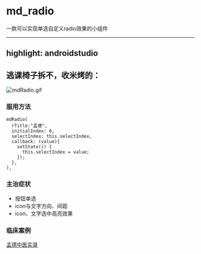 # md_radio

一款可以实现单选自定义radio效果的小组件

---
highlight: androidstudio
---

## 逃课椅子拆不，收米烤的：

![mdRadio.gif](https://p3-juejin.byteimg.com/tos-cn-i-k3u1fbpfcp/71550498632341cebb010728de69d71f~tplv-k3u1fbpfcp-watermark.image?)

### 服用方法

```
mdRadio(
  rTitle:"孟德",
  initialIndex: 0,
  selectIndex: this.selectIndex,
  callback: (value){
    setState(() {
      this.selectIndex = value;
    });
  },
),
```
### 主治症状
- 按钮单选
- icon与文字方向、间距
- icon、文字选中高亮效果

### 临床案例
[孟德中医实录](https://github.com/Hurdery/mdRadio)
